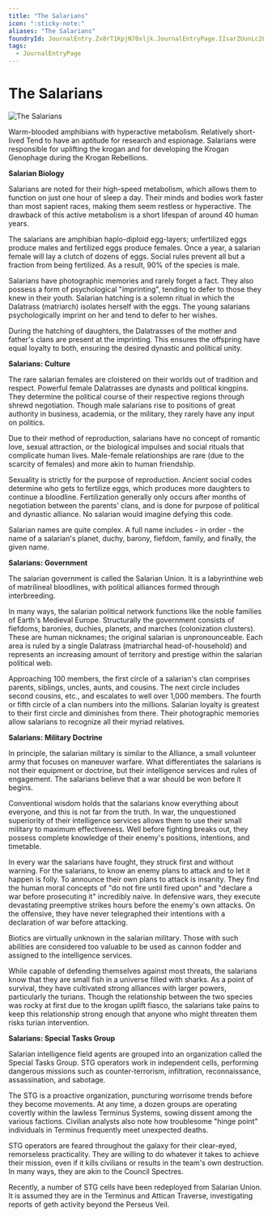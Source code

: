 ```yaml
---
title: "The Salarians"
icon: ":sticky-note:"
aliases: "The Salarians"
foundryId: JournalEntry.Zv8rT1KpjN70xljk.JournalEntryPage.IIsarZUunLc2LOst
tags:
  - JournalEntryPage
---
```


# The Salarians
![The Salarians](/media/salarians.png)

Warm-blooded amphibians with hyperactive metabolism. Relatively short-lived Tend to have an aptitude for research and espionage. Salarians were responsible for uplifting the krogan and for developing the Krogan Genophage during the Krogan Rebellions.

**Salarian Biology**

Salarians are noted for their high-speed metabolism, which allows them to function on just one hour of sleep a day. Their minds and bodies work faster than most sapient races, making them seem restless or hyperactive. The drawback of this active metabolism is a short lifespan of around 40 human years.

The salarians are amphibian haplo-diploid egg-layers; unfertilized eggs produce males and fertilized eggs produce females. Once a year, a salarian female will lay a clutch of dozens of eggs. Social rules prevent all but a fraction from being fertilized. As a result, 90% of the species is male.

Salarians have photographic memories and rarely forget a fact. They also possess a form of psychological "imprinting", tending to defer to those they knew in their youth. Salarian hatching is a solemn ritual in which the Dalatrass (matriarch) isolates herself with the eggs. The young salarians psychologically imprint on her and tend to defer to her wishes.

During the hatching of daughters, the Dalatrasses of the mother and father's clans are present at the imprinting. This ensures the offspring have equal loyalty to both, ensuring the desired dynastic and political unity.

**Salarians: Culture**

The rare salarian females are cloistered on their worlds out of tradition and respect. Powerful female Dalatrasses are dynasts and political kingpins. They determine the political course of their respective regions through shrewd negotiation. Though male salarians rise to positions of great authority in business, academia, or the military, they rarely have any input on politics.

Due to their method of reproduction, salarians have no concept of romantic love, sexual attraction, or the biological impulses and social rituals that complicate human lives. Male-female relationships are rare (due to the scarcity of females) and more akin to human friendship.

Sexuality is strictly for the purpose of reproduction. Ancient social codes determine who gets to fertilize eggs, which produces more daughters to continue a bloodline. Fertilization generally only occurs after months of negotiation between the parents' clans, and is done for purpose of political and dynastic alliance. No salarian would imagine defying this code.

Salarian names are quite complex. A full name includes - in order - the name of a salarian's planet, duchy, barony, fiefdom, family, and finally, the given name.

**Salarians: Government**

The salarian government is called the Salarian Union. It is a labyrinthine web of matrilineal bloodlines, with political alliances formed through interbreeding.

In many ways, the salarian political network functions like the noble families of Earth's Medieval Europe. Structurally the government consists of fiefdoms, baronies, duchies, planets, and marches (colonization clusters). These are human nicknames; the original salarian is unpronounceable. Each area is ruled by a single Dalatrass (matriarchal head-of-household) and represents an increasing amount of territory and prestige within the salarian political web.

Approaching 100 members, the first circle of a salarian's clan comprises parents, siblings, uncles, aunts, and cousins. The next circle includes second cousins, etc., and escalates to well over 1,000 members. The fourth or fifth circle of a clan numbers into the millions. Salarian loyalty is greatest to their first circle and diminishes from there. Their photographic memories allow salarians to recognize all their myriad relatives.

**Salarians: Military Doctrine**

In principle, the salarian military is similar to the Alliance, a small volunteer army that focuses on maneuver warfare. What differentiates the salarians is not their equipment or doctrine, but their intelligence services and rules of engagement. The salarians believe that a war should be won before it begins.

Conventional wisdom holds that the salarians know everything about everyone, and this is not far from the truth. In war, the unquestioned superiority of their intelligence services allows them to use their small military to maximum effectiveness. Well before fighting breaks out, they possess complete knowledge of their enemy's positions, intentions, and timetable.

In every war the salarians have fought, they struck first and without warning. For the salarians, to know an enemy plans to attack and to let it happen is folly. To announce their own plans to attack is insanity. They find the human moral concepts of "do not fire until fired upon" and "declare a war before prosecuting it" incredibly naive. In defensive wars, they execute devastating preemptive strikes hours before the enemy's own attacks. On the offensive, they have never telegraphed their intentions with a declaration of war before attacking.

Biotics are virtually unknown in the salarian military. Those with such abilities are considered too valuable to be used as cannon fodder and assigned to the intelligence services.

While capable of defending themselves against most threats, the salarians know that they are small fish in a universe filled with sharks. As a point of survival, they have cultivated strong alliances with larger powers, particularly the turians. Though the relationship between the two species was rocky at first due to the krogan uplift fiasco, the salarians take pains to keep this relationship strong enough that anyone who might threaten them risks turian intervention.

**Salarians: Special Tasks Group**

Salarian intelligence field agents are grouped into an organization called the Special Tasks Group. STG operators work in independent cells, performing dangerous missions such as counter-terrorism, infiltration, reconnaissance, assassination, and sabotage.

The STG is a proactive organization, puncturing worrisome trends before they become movements. At any time, a dozen groups are operating covertly within the lawless Terminus Systems, sowing dissent among the various factions. Civilian analysts also note how troublesome "hinge point" individuals in Terminus frequently meet unexpected deaths.

STG operators are feared throughout the galaxy for their clear-eyed, remorseless practicality. They are willing to do whatever it takes to achieve their mission, even if it kills civilians or results in the team's own destruction. In many ways, they are akin to the Council Spectres.

Recently, a number of STG cells have been redeployed from Salarian Union. It is assumed they are in the Terminus and Attican Traverse, investigating reports of geth activity beyond the Perseus Veil.